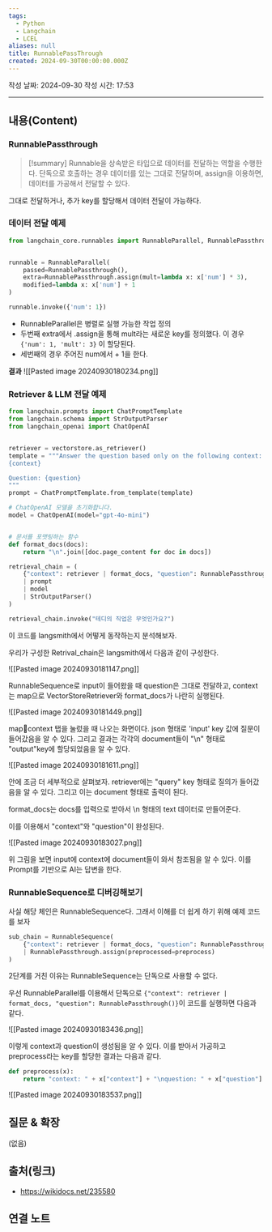 ```yaml
---
tags:
  - Python
  - Langchain
  - LCEL
aliases: null
title: RunnablePassThrough
created: 2024-09-30T00:00:00.000Z
---
```

작성 날짜: 2024-09-30
작성 시간: 17:53


----
## 내용(Content)

### RunnablePassthrough

>[!summary]
> Runnable을 상속받은 타입으로 데이터를 전달하는 역할을 수행한다. 단독으로 호출하는 경우 데이터를 있는 그대로 전달하며, assign을 이용하면, 데이터를 가공해서 전달할 수 있다.

그대로 전달하거나, 추가 key를 할당해서 데이터 전달이 가능하다.


### 데이터 전달 예제

```python
from langchain_core.runnables import RunnableParallel, RunnablePassthrough


runnable = RunnableParallel(
    passed=RunnablePassthrough(),
    extra=RunnablePassthrough.assign(mult=lambda x: x['num'] * 3),
    modified=lambda x: x['num'] + 1
)

runnable.invoke({'num': 1})
```

- RunnableParallel은 병렬로 실행 가능한 작업 정의
- 두번째 extra에서 .assign을 통해 mult라는 새로운 key를 정의했다. 이 경우 `{'num': 1, 'mult': 3}` 이 할당된다.
- 세번째의 경우 주어진 num에서 + 1을 한다.

**결과**
![[Pasted image 20240930180234.png]]

### Retriever & LLM 전달 예제

```python
from langchain.prompts import ChatPromptTemplate
from langchain.schema import StrOutputParser
from langchain_openai import ChatOpenAI


retriever = vectorstore.as_retriever()
template = """Answer the question based only on the following context:
{context}

Question: {question}
"""
prompt = ChatPromptTemplate.from_template(template)

# ChatOpenAI 모델을 초기화합니다.
model = ChatOpenAI(model="gpt-4o-mini")


# 문서를 포맷팅하는 함수
def format_docs(docs):
    return "\n".join([doc.page_content for doc in docs])

retrieval_chain = (
    {"context": retriever | format_docs, "question": RunnablePassthrough()}
    | prompt
    | model
    | StrOutputParser()
)

retrieval_chain.invoke("테디의 직업은 무엇인가요?")

```

이 코드를 langsmith에서 어떻게 동작하는지 분석해보자.

우리가 구성한 Retrival_chain은 langsmith에서 다음과 같이 구성한다.

![[Pasted image 20240930181147.png]]


RunnableSequence로 input이 들어왔을 때 question은 그대로 전달하고, context는 map으로 VectorStoreRetriever와 format_docs가 나란히 실행된다.

![[Pasted image 20240930181449.png]]

map:key:context 탭을 눌렀을 때 나오는 화면이다. json 형태로 'input' key 값에 질문이 들어갔음을 알 수 있다. 그리고 결과는 각각의 document들이 "\n" 형태로 "output"key에 할당되었음을 알 수 있다.

![[Pasted image 20240930181611.png]]

안에 조금 더 세부적으로 살펴보자.
retriever에는 "query" key 형태로 질의가 들어갔음을 알 수 있다. 그리고 이는 document 형태로 출력이 된다. 

	
format_docs는 docs를 입력으로 받아서 \n 형태의 text 데이터로 만들어준다.

이를 이용해서 "context"와 "question"이 완성된다.

![[Pasted image 20240930183027.png]]

위 그림을 보면 input에 context에 document들이 와서 참조됨을 알 수 있다. 이를 Prompt를 기반으로 AI는 답변을 한다.

### RunnableSequence로 디버깅해보기

사실 해당 체인은 RunnableSequence다. 그래서 이해를 더 쉽게 하기 위해 예제 코드를 보자

```python
sub_chain = RunnableSequence(
    {"context": retriever | format_docs, "question": RunnablePassthrough()}
    | RunnablePassthrough.assign(preprocessed=preprocess)
)
```

2단계를 거친 이유는 RunnableSequence는 단독으로 사용할 수 없다.

우선 RunnableParallel를 이용해서 단독으로 `{"context": retriever | format_docs, "question": RunnablePassthrough()}`이 코드를 실행하면 다음과 같다.

![[Pasted image 20240930183436.png]]

이렇게 context과 question이 생성됨을 알 수 있다.
이를 받아서 가공하고 preprocess라는 key를 할당한 결과는 다음과 같다.

```python
def preprocess(x):
    return "context: " + x["context"] + "\nquestion: " + x["question"]
```

![[Pasted image 20240930183537.png]]


## 질문 & 확장

(없음)

## 출처(링크)

- https://wikidocs.net/235580

## 연결 노트










